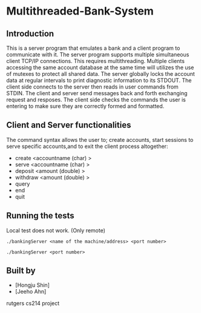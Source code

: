 # Multithreaded-Bank-System

## Introduction
This is a server program that emulates a bank and a client program to communicate with it. The server program supports multiple simultaneous client TCP/IP connections. This requires multithreading. Multiple clients accessing the same account database at the same time will utilizes the use of mutexes to protect all shared data. The server globally locks the account data at regular intervals to print diagnostic information to its STDOUT.
The client side connects to the server then reads in user commands from STDIN. The client and server send messages back and forth exchanging request and resposes. The client side checks the commands the user is entering to make sure they are correctly formed and formatted.


## Client and Server functionalities
The command syntax allows the user to; create accounts, start sessions to serve specific accounts,and to exit the client process altogether: 
* create <accountname (char) >
* serve <accountname (char) >
* deposit <amount (double) >
* withdraw <amount (double) >
* query
* end
* quit


## Running the tests
Local test does not work. (Only remote)

```
./bankingServer <name of the machine/address> <port number>
```
```
./bankingServer <port number>
```


## Built by
* [Hongju Shin]
* [Jeeho Ahn]

rutgers cs214 project

